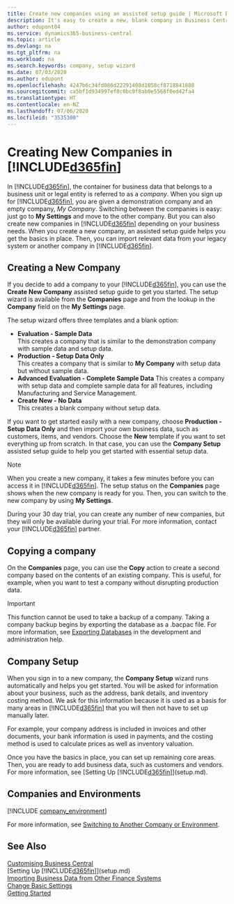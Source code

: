 ```yaml
---
title: Create new companies using an assisted setup guide | Microsoft Docs
description: It's easy to create a new, blank company in Business Central. An assisted setup guide helps you through the steps, and you can import your existing business data.
author: edupont04
ms.service: dynamics365-business-central
ms.topic: article
ms.devlang: na
ms.tgt_pltfrm: na
ms.workload: na
ms.search.keywords: company, setup wizard
ms.date: 07/03/2020
ms.author: edupont
ms.openlocfilehash: 4247b6c34fd086d22291408d1058cf8718841888
ms.sourcegitcommit: ca5bf1d934997ef8c0bc9f8ab0e5568f0ed42fa4
ms.translationtype: HT
ms.contentlocale: en-NZ
ms.lasthandoff: 07/06/2020
ms.locfileid: "3535300"
---
```

# <a name="creating-new-companies-in-d365fin"></a>Creating New Companies in [!INCLUDE[d365fin](includes/d365fin_md.md)]

In [!INCLUDE[d365fin](includes/d365fin_md.md)], the container for business data that belongs to a business unit or legal entity is referred to as a *company*. When you sign up for [!INCLUDE[d365fin](includes/d365fin_md.md)], you are given a demonstration company and an empty company, *My Company*. Switching between the companies is easy: just go to **My Settings** and move to the other company. But you can also create new companies in [!INCLUDE[d365fin](includes/d365fin_md.md)] depending on your business needs. When you create a new company, an assisted setup guide helps you get the basics in place. Then, you can import relevant data from your legacy system or another company in [!INCLUDE[d365fin](includes/d365fin_md.md)].  

## <a name="creating-a-new-company"></a>Creating a New Company

If you decide to add a company to your [!INCLUDE[d365fin](includes/d365fin_md.md)], you can use the **Create New Company** assisted setup guide to get you started. The setup wizard is available from the **Companies** page and from the lookup in the **Company** field on the **My Settings** page.  

The setup wizard offers three templates and a blank option:

- **Evaluation - Sample Data**  
    This creates a company that is similar to the demonstration company with sample data and setup data.  
- **Production - Setup Data Only**  
    This creates a company that is similar to **My Company** with setup data but without sample data.
- **Advanced Evaluation - Complete Sample Data** This creates a company with setup data and complete sample data for all features, including Manufacturing and Service Management.
- **Create New - No Data**  
    This creates a blank company without setup data.  

If you want to get started easily with a new company, choose **Production - Setup Data Only** and then import your own business data, such as customers, items, and vendors. Choose the **New** template if you want to set everything up from scratch. In that case, you can use the **Company Setup** assisted setup guide to help you get started with essential setup data.  

> [!NOTE]  
> When you create a new company, it takes a few minutes before you can access it in [!INCLUDE[d365fin](includes/d365fin_md.md)]. The setup status on the **Companies** page shows when the new company is ready for you. Then, you can switch to the new company by using **My Settings**.  

During your 30 day trial, you can create any number of new companies, but they will only be available during your trial. For more information, contact your [!INCLUDE[d365fin](includes/d365fin_md.md)] partner.  

## <a name="copying-a-company"></a>Copying a company

On the **Companies** page, you can use the **Copy** action to create a second company based on the contents of an existing company. This is useful, for example, when you want to test a company without disrupting production data.

> [!Important]
> This function cannot be used to take a backup of a company. Taking a company backup begins by exporting the database as a .bacpac file. For more information, see [Exporting Databases](/dynamics365/business-central/dev-itpro/administration/tenant-admin-center-database-export) in the development and administration help.

## <a name="company-setup"></a>Company Setup

When you sign in to a new company, the **Company Setup** wizard runs automatically and helps you get started. You will be asked for information about your business, such as the address, bank details, and inventory costing method. We ask for this information because it is used as a basis for many areas in [!INCLUDE[d365fin](includes/d365fin_md.md)] that you will then not have to set up manually later.  

For example, your company address is included in invoices and other documents, your bank information is used in payments, and the costing method is used to calculate prices as well as inventory valuation.  

Once you have the basics in place, you can set up remaining core areas. Then, you are ready to add business data, such as customers and vendors. For more information, see [Setting Up [!INCLUDE[d365fin](includes/d365fin_md.md)]](setup.md).  

## <a name="companies-and-environments"></a>Companies and Environments

[!INCLUDE [company_environment](includes/company_environment.md)]

For more information, see [Switching to Another Company or Environment](ui-organization-switch.md).  

## <a name="see-also"></a>See Also

[Customising Business Central](ui-customizing-overview.md)  
[Setting Up [!INCLUDE[d365fin](includes/d365fin_md.md)]](setup.md)  
[Importing Business Data from Other Finance Systems](across-import-data-configuration-packages.md)  
[Change Basic Settings](ui-change-basic-settings.md)  
[Getting Started](product-get-started.md)  
